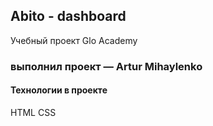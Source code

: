 ## Abito - dashboard
Учебный проект Glo Academy

### выполнил проект — Artur Mihaylenko

#### Технологии в проекте
HTML
CSS
